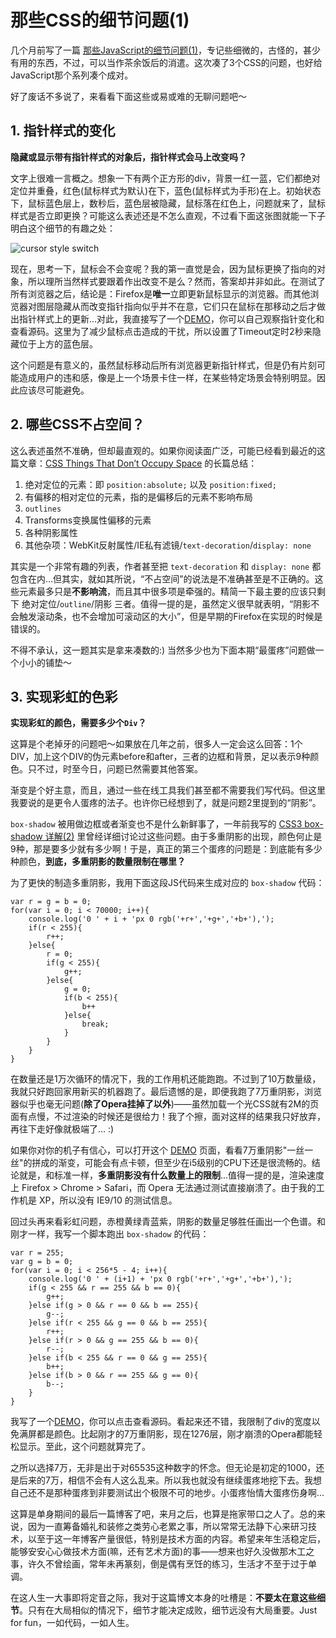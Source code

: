 # 那些CSS的细节问题(1)

几个月前写了一篇 [那些JavaScript的细节问题(1)](/details-in-javascript-part-1/)，专记些细微的，古怪的，甚少有用的东西，不过，可以当作茶余饭后的消遣。这次凑了3个CSS的问题，也好给JavaScript那个系列凑个成对。

好了废话不多说了，来看看下面这些或易或难的无聊问题吧～

## 1. 指针样式的变化

**隐藏或显示带有指针样式的对象后，指针样式会马上改变吗？**

文字上很难一言概之。想象一下有两个正方形的div，背景一红一蓝，它们都绝对定位并重叠，红色(鼠标样式为默认)在下，蓝色(鼠标样式为手形)在上。初始状态下，鼠标蓝色层上，数秒后，蓝色层被隐藏，鼠标落在红色上，问题就来了，鼠标样式是否立即更换？可能这么表述还是不怎么直观，不过看下面这张图就能一下子明白这个细节的有趣之处：

![cursor style switch](https://swordair.com/content/images/2014/Jan/cursor_style_switch.png)

现在，思考一下，鼠标会不会变呢？我的第一直觉是会，因为鼠标更换了指向的对象，所以理所当然样式要跟着作出改变不是么？然而，答案却并非如此。在测试了所有浏览器之后，结论是：Firefox是**唯一**立即更新鼠标显示的浏览器。而其他浏览器对图层隐藏从而改变指针指向似乎并不在意，它们只在鼠标在那移动之后才做出指针样式上的更新...对此，我直接写了一个[DEMO](http://www.swordair.com/demos/cursor-style-switch/)，你可以自己观察指针变化和查看源码。这里为了减少鼠标点击造成的干扰，所以设置了Timeout定时2秒来隐藏位于上方的蓝色层。

这个问题是有意义的，虽然鼠标移动后所有浏览器更新指针样式，但是仍有片刻可能造成用户的违和感，像是上一个场景卡住一样，在某些特定场景会特别明显。因此应该尽可能避免。

## 2. 哪些CSS不占空间？

这么表述虽然不准确，但却最直观的。如果你阅读面广泛，可能已经看到最近的这篇文章：[CSS Things That Don’t Occupy Space](http://www.impressivewebs.com/css-things-that-dont-occupy-space/) 的长篇总结：

1. 绝对定位的元素：即 `position:absolute;` 以及 `position:fixed;`
2. 有偏移的相对定位的元素，指的是偏移后的元素不影响布局
3. `outlines`
4. Transforms变换属性偏移的元素
5. 各种阴影属性
6. 其他杂项：WebKit反射属性/IE私有滤镜/`text-decoration`/`display: none`

其实是一个非常有趣的列表，作者甚至把 `text-decoration` 和 `display: none` 都包含在内...但其实，就如其所说，“不占空间”的说法是不准确甚至是不正确的。这些元素最多只是**不影响流**，而且其中很多项是牵强的。精简一下最主要的应该只剩下 绝对定位/`outline`/阴影 三者。值得一提的是，虽然定义很早就表明，“阴影不会触发滚动条，也不会增加可滚动区的大小”，但是早期的Firefox在实现的时候是错误的。

不得不承认，这一题其实是拿来凑数的:) 当然多少也为下面本期“最蛋疼”问题做一个小小的铺垫～

## 3. 实现彩虹的色彩

**实现彩虹的颜色，需要多少个`Div`？**

这算是个老掉牙的问题吧～如果放在几年之前，很多人一定会这么回答：1个DIV，加上这个DIV的伪元素before和after，三者的边框和背景，足以表示9种颜色。只不过，时至今日，问题已然需要其他答案。

渐变是个好主意，而且，通过一些在线工具我们甚至都不需要我们写代码。但这里我要说的是更令人蛋疼的法子。也许你已经想到了，就是问题2里提到的“阴影”。

`box-shadow` 被用做边框或者渐变也不是什么新鲜事了，一年前我写的 [CSS3 box-shadow 详解(2)](/details-on-css3-box-shadow-part-2/) 里曾经详细讨论过这些问题。由于多重阴影的出现，颜色何止是9种，那是要多少就有多少啊！于是，真正的第三个蛋疼的问题是：到底能有多少种颜色，**到底，多重阴影的数量限制在哪里？**

为了更快的制造多重阴影，我用下面这段JS代码来生成对应的 `box-shadow` 代码：

```
var r = g = b = 0;
for(var i = 0; i < 70000; i++){
	console.log('0 ' + i + 'px 0 rgb('+r+','+g+','+b+'),');
	if(r < 255){
		r++;
	}else{
		r = 0;
		if(g < 255){
			g++;
		}else{
			g = 0;
			if(b < 255){
				b++
			}else{
				break;
			}
		}
	}
}
```

在数量还是1万次循环的情况下，我的工作用机还能跑跑。不过到了10万数量级，我就只好跑回家用新买的机器跑了。最后遗憾的是，即便我跑了7万重阴影，浏览器似乎也毫无问题(**除了Opera挂掉了以外**)——虽然加载一个光CSS就有2M的页面有点慢，不过渲染的时候还是很给力！我了个擦，面对这样的结果我只好放弃，再往下走好像就极端了... :)

如果你对你的机子有信心，可以打开这个 [DEMO](http://www.swordair.com/demos/multi-box-shadow/) 页面，看看7万重阴影"一丝一丝"的拼成的渐变，可能会有点卡顿，但至少在i5级别的CPU下还是很流畅的。结论就是，和标准一样，**多重阴影没有什么数量上的限制**...值得一提的是，渲染速度上 Firefox > Chrome > Safari，而 Opera 无法通过测试直接崩溃了。由于我的工作机是 XP，所以没有 IE9/10 的测试信息。

回过头再来看彩虹问题，赤橙黄绿青蓝紫，阴影的数量足够胜任画出一个色谱。和刚才一样，我写一个脚本跑出 `box-shadow` 的代码：
```
var r = 255;
var g = b = 0;
for(var i = 0; i < 256*5 - 4; i++){
	console.log('0 ' + (i+1) + 'px 0 rgb('+r+','+g+','+b+'),');
	if(g < 255 && r == 255 && b == 0){
		g++;
	}else if(g > 0 && r == 0 && b == 255){
		g--;
	}else if(r < 255 && g == 0 && b == 255){
		r++;
	}else if(r > 0 && g == 255 && b == 0){
		r--;
	}else if(b < 255 && r == 0 && g == 255){
		b++;
	}else if(b > 0 && r == 255 && g == 0){
		b--;
	}
}
```

我写了一个[DEMO](http://www.swordair.com/demos/box-shadow-rainbow/)，你可以点击查看源码。看起来还不错，我限制了div的宽度以免满屏都是颜色。比起刚才的7万重阴影，现在1276层，刚才崩溃的Opera都能轻松显示。至此，这个问题就算完了。

之所以选择7万，无非是出于对65535这种数字的怀念。但无论是初定的1000，还是后来的7万，相信不会有人这么乱来。所以我也就没有继续蛋疼地挖下去。我想自己还不是那种蛋疼到非要测试出个极限不可的地步。小蛋疼怡情大蛋疼伤身啊...

这算是单身期间的最后一篇博客了吧，来月之后，也算是拖家带口之人了。总的来说，因为一直筹备婚礼和装修之类劳心老累之事，所以常常无法静下心来研习技术，以至于这一年博客产量很低，特别是技术方面的内容。希望来年生活稳定后，能够安安心心做技术方面(嘛，还有艺术方面)的事——想来也好久没做那木工之事，许久不曾绘画，常年未再篆刻，倒是偶有烹饪的练习，生活才不至于过于单调。

在这人生一大事即将定音之际，我对于这篇博文本身的吐槽是：**不要太在意这些细节**。只有在大局相似的情况下，细节才能决定成败，细节远没有大局重要。Just for fun，一如代码，一如人生。